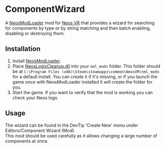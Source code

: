 # ComponentWizard

A [NeosModLoader](https://github.com/zkxs/NeosModLoader) mod for [Neos VR](https://neos.com/) that provides a wizard for searching for components by type or by string matching and then batch enabling, disabling or destroying them.

## Installation
1. Install [NeosModLoader](https://github.com/zkxs/NeosModLoader).
2. Place [NeosLogixCleanup.dll](https://github.com/XDelta/NeosLogixCleanupWizard/releases/latest/download/NeosLogixCleanupWizard.dll) into your `nml_mods` folder. This folder should be at `C:\Program Files (x86)\Steam\steamapps\common\NeosVR\nml_mods` for a default install. You can create it if it's missing, or if you launch the game once with NeosModLoader installed it will create the folder for you.
3. Start the game. If you want to verify that the mod is working you can check your Neos logs.

## Usage
The wizard can be found in the DevTip 'Create New' menu under Editors/Component Wizard (Mod). <br>
This mod should be used carefully as it allows changing a large number of components at once.<br>
